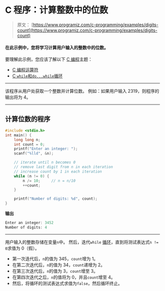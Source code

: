 # C 程序：计算整数中的位数

> 原文： [https://www.programiz.com/c-programming/examples/digits-count](https://www.programiz.com/c-programming/examples/digits-count)

#### 在此示例中，您将学习计算用户输入的整数中的位数。

要理解此示例，您应该了解以下 [C 编程](/c-programming "C tutorial")主题：

*   [C 编程运算符](/c-programming/c-operators)
*   [C `while`和`do...while`循环](/c-programming/c-do-while-loops)

* * *

该程序从用户处获取一个整数并计算位数。 例如：如果用户输入 2319，则程序的输出将为 4。

* * *

## 计算位数的程序

```c
#include <stdio.h>
int main() {
    long long n;
    int count = 0;
    printf("Enter an integer: ");
    scanf("%lld", &n);

    // iterate until n becomes 0
    // remove last digit from n in each iteration
    // increase count by 1 in each iteration
    while (n != 0) {
        n /= 10;     // n = n/10
        ++count;
    }

    printf("Number of digits: %d", count);
} 
```

**输出**

```c
Enter an integer: 3452
Number of digits: 4 
```

* * *

用户输入的整数存储在变量`n`中。 然后，迭代`while` [循环](https://www.programiz.com/c-programming/c-do-while-loops)，直到将测试表达式`n != 0`求值为 0（假）。

*   第一次迭代后，`n`的值为 345，`count`增为 1。
*   在第二次迭代后，`n`的值为 34，`count`递增为 2。
*   在第三次迭代后，`n`的值为 3，`count`增至 3。
*   在第四次迭代之后，`n`的值将为 0，并且`count`增至 4。
*   然后，将循环的测试表达式求值为`false`，然后循环终止。